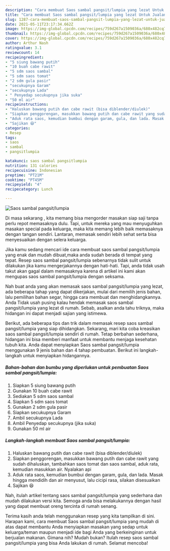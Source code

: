 ```yaml
---
description: "Cara membuat Saos sambal pangsit/lumpia yang lezat Untuk Jualan"
title: "Cara membuat Saos sambal pangsit/lumpia yang lezat Untuk Jualan"
slug: 1287-cara-membuat-saos-sambal-pangsit-lumpia-yang-lezat-untuk-jualan
date: 2021-05-11T23:17:34.662Z
image: https://img-global.cpcdn.com/recipes/759d267a1509036a/680x482cq70/saos-sambal-pangsitlumpia-foto-resep-utama.jpg
thumbnail: https://img-global.cpcdn.com/recipes/759d267a1509036a/680x482cq70/saos-sambal-pangsitlumpia-foto-resep-utama.jpg
cover: https://img-global.cpcdn.com/recipes/759d267a1509036a/680x482cq70/saos-sambal-pangsitlumpia-foto-resep-utama.jpg
author: Arthur Nash
ratingvalue: 3.1
reviewcount: 14
recipeingredient:
- "5 siung bawang putih"
- "10 buah cabe rawit"
- "5 sdm saos sambal"
- "5 sdm saos tomat"
- "2 sdm gula pasir"
- "secukupnya Garam"
- "secukupnya Lada"
- " Penyedap secukupnya jika suka"
- "50 ml air"
recipeinstructions:
- "Haluskan bawang putih dan cabe rawit (bisa diblender/diulek)"
- "Siapkan penggorengan, masukkan bawang putih dan cabe rawit yang sudah dihaluskan, tambahkan saos tomat dan saos sambal, aduk rata, kemudian masukkan air. Nyalakan api"
- "Aduk rata saos, kemudian bumbui dengan garam, gula, dan lada. Masak hingga mendidih dan air menyusut, lalu cicipi rasa, silakan disesuaikan"
- "Sajikan 😆"
categories:
- Resep
tags:
- saos
- sambal
- pangsitlumpia

katakunci: saos sambal pangsitlumpia 
nutrition: 131 calories
recipecuisine: Indonesian
preptime: "PT21M"
cooktime: "PT45M"
recipeyield: "4"
recipecategory: Lunch

---
```



![Saos sambal pangsit/lumpia](https://img-global.cpcdn.com/recipes/759d267a1509036a/680x482cq70/saos-sambal-pangsitlumpia-foto-resep-utama.jpg)

Di masa  sekarang , kita memang bisa mengorder masakan siap saji tanpa perlu repot memasaknya dulu. Tapi, untuk mereka yang mau menyuguhkan masakan special pada keluarga, maka kita memang lebih baik memasaknya dengan tangan sendiri. Lantaran, memasak sendiri lebih sehat serta bisa menyesuaikan dengan selera keluarga.

Jika kamu sedang mencari ide cara membuat saos sambal pangsit/lumpia yang enak dan mudah dibuat,maka anda sudah berada di tempat yang tepat. Resep saos sambal pangsit/lumpia  sebenarnya tidak sulit untuk dilakukan jika kamu mengerjakannya dengan hati-hati. Tapi, anda tidak usah takut akan gagal dalam memasaknya 
karena di artikel ini kami akan mengupas saos sambal pangsit/lumpia dengan seksama.  



Nah buat anda yang akan memasak saos sambal pangsit/lumpia yang lezat, ada beberapa tahap yang dapat dikerjakan, mulai dari memilih jenis bahan, lalu pemilihan bahan segar, hingga cara membuat dan menghidangkannya. Anda Tidak usah pusing kalau hendak memasak saos sambal pangsit/lumpia yang lezat di rumah. Sebab, asalkan anda  tahu triknya, maka hidangan ini dapat menjadi sajian yang istimewa.

Berikut, ada beberapa tips dan trik dalam memasak resep saos sambal pangsit/lumpia yang siap dihidangkan. Sekarang, mari kita coba kreasikan saos sambal pangsit/lumpia sendiri di rumah. Tetap berbahan sederhana, hidangan ini bisa memberi manfaat untuk membantu menjaga kesehatan tubuh kita. Anda dapat menyiapkan Saos sambal pangsit/lumpia menggunakan 9 jenis bahan dan 4 tahap pembuatan. Berikut ini langkah-langkah untuk menyiapkan hidangannya.

<!--inarticleads1-->

##### Bahan-bahan dan bumbu yang diperlukan untuk pembuatan Saos sambal pangsit/lumpia:

1. Siapkan 5 siung bawang putih
1. Gunakan 10 buah cabe rawit
1. Sediakan 5 sdm saos sambal
1. Siapkan 5 sdm saos tomat
1. Gunakan 2 sdm gula pasir
1. Siapkan secukupnya Garam
1. Ambil secukupnya Lada
1. Ambil  Penyedap secukupnya (jika suka)
1. Gunakan 50 ml air




<!--inarticleads2-->

##### Langkah-langkah membuat Saos sambal pangsit/lumpia:

1. Haluskan bawang putih dan cabe rawit (bisa diblender/diulek)
1. Siapkan penggorengan, masukkan bawang putih dan cabe rawit yang sudah dihaluskan, tambahkan saos tomat dan saos sambal, aduk rata, kemudian masukkan air. Nyalakan api
1. Aduk rata saos, kemudian bumbui dengan garam, gula, dan lada. Masak hingga mendidih dan air menyusut, lalu cicipi rasa, silakan disesuaikan
1. Sajikan 😆




Nah, itulah artikel tentang  saos sambal pangsit/lumpia  yang sederhana dan mudah dilakukan versi kita. Semoga anda bisa melakukannya dengan hasil yang dapat membuat oreng tercinta di rumah senang. 

Terima kasih anda telah menggunakan resep yang kita tampilkan di sini. Harapan kami, cara membuat  Saos sambal pangsit/lumpia yang mudah di atas dapat membantu Anda menyiapkan masakan yang sedap untuk keluarga/teman maupun menjadi ide bagi Anda yang berkeinginan untuk berjualan makanan. Gimana nih? Mudah bukan? Itulah resep saos sambal pangsit/lumpia yang bisa Anda lakukan di rumah. Selamat mencoba!

